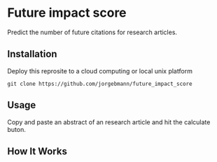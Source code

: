 # Future impact score

Predict the number of future citations for research articles.

## Installation

Deploy this reprosite to a cloud computing or local unix platform

```
git clone https://github.com/jorgebmann/future_impact_score
```

## Usage

Copy and paste an abstract of an research article and hit the calculate buton.

## How It Works



